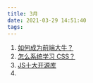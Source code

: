 ```yaml
---
title: 3月
date: 2021-03-29 14:51:40
tags:
---
```

1. [如何成为前端大牛？](https://www.zhihu.com/question/440083228/answer/1728783697)
2. [怎么系统学习 CSS？](https://www.zhihu.com/question/268323709/answer/1771899280)
3. [JS十大开源库](https://juejin.cn/post/6944632786724585502?utm_source=gold_browser_extension)
4. 